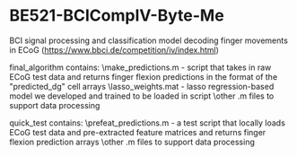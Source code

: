 # BE521-BCICompIV-Byte-Me
BCI signal processing and classification model decoding finger movements in ECoG (https://www.bbci.de/competition/iv/index.html)

final_algorithm contains:
\make_predictions.m - script that takes in raw ECoG test data and returns finger flexion predictions in the format of the "predicted_dg" cell arrays
\lasso_weights.mat - lasso regression-based model we developed and trained to be loaded in script
\other .m files to support data processing

quick_test contains:
\prefeat_predictions.m - a test script that locally loads ECoG test data and pre-extracted feature matrices and returns finger flexion prediction arrays
\other .m files to support data processing
